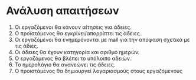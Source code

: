 # Ανάλυση απαιτήσεων
1) Oι εργαζόμενοι θα κάνουν αίτησεις για άδειες.
2) Ο προϊστάμενος θα εγκρίνει/απορρίπτει τις άδειες.
3) Οι εργαζόμενοι θα ενημερόνονται με mail για την απόφαση σχετικά με τις άδιες.
4) Οι άδειες θα έχουν κατηγορία και αριθμό ημερών.
5) Ο εργαζόμενος θα βλέπει το υπόλοιπο αδειών.
6) Το ημερολόγιο θα ανανεώνει τις άδειες.
7) O προιστάμενος θα δημιουργεί λογαριασμούς στους εργαζόμενους